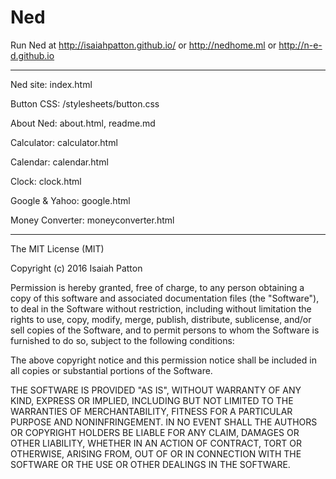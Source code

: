 # Ned
Run Ned at http://isaiahpatton.github.io/ or http://nedhome.ml or http://n-e-d.github.io
<hr>
Ned site:          index.html</p>
Button CSS:        /stylesheets/button.css</p>
About Ned:         about.html, readme.md</p>
Calculator:        calculator.html</p>
Calendar:	         calendar.html</p>
Clock:             clock.html</p>
Google & Yahoo:    google.html</p>
Money Converter:   moneyconverter.html</p>
<hr>
The MIT License (MIT)</p>

Copyright (c) 2016 Isaiah Patton</p>

Permission is hereby granted, free of charge, to any person obtaining a copy
of this software and associated documentation files (the "Software"), to deal
in the Software without restriction, including without limitation the rights
to use, copy, modify, merge, publish, distribute, sublicense, and/or sell
copies of the Software, and to permit persons to whom the Software is
furnished to do so, subject to the following conditions:

The above copyright notice and this permission notice shall be included in all
copies or substantial portions of the Software.

THE SOFTWARE IS PROVIDED "AS IS", WITHOUT WARRANTY OF ANY KIND, EXPRESS OR
IMPLIED, INCLUDING BUT NOT LIMITED TO THE WARRANTIES OF MERCHANTABILITY,
FITNESS FOR A PARTICULAR PURPOSE AND NONINFRINGEMENT. IN NO EVENT SHALL THE
AUTHORS OR COPYRIGHT HOLDERS BE LIABLE FOR ANY CLAIM, DAMAGES OR OTHER
LIABILITY, WHETHER IN AN ACTION OF CONTRACT, TORT OR OTHERWISE, ARISING FROM,
OUT OF OR IN CONNECTION WITH THE SOFTWARE OR THE USE OR OTHER DEALINGS IN THE
SOFTWARE.

